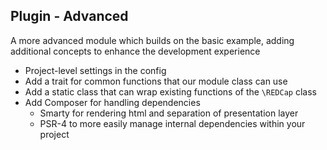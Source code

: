 ## Plugin - Advanced

A more advanced module which builds on the basic example, adding additional concepts to enhance the development experience

- Project-level settings in the config
- Add a trait for common functions that our module class can use
- Add a static class that can wrap existing functions of the `\REDCap` class
- Add Composer for handling dependencies
  - Smarty for rendering html and separation of presentation layer
  - PSR-4 to more easily manage internal dependencies within your project
  